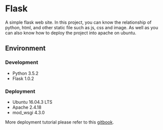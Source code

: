# Flask
A simple flask web site.
In this project, you can know the relationship of python, html, and other static file such as js, css and image.
As well as you can also know how to deploy the project into apache on ubuntu.

## Environment

### Development
* Python 3.5.2
* Flask 1.0.2

### Deployment
* Ubuntu 16.04.3 LTS
* Apache 2.4.18
* mod_wsgi 4.3.0

More deployment tutorial please refer to this [gitbook](https://bobtai.gitbooks.io/mynotes/content/AWS/flask_apache.html).